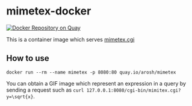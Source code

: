 # mimetex-docker

[![Docker Repository on Quay](https://quay.io/repository/arosh/mimetex/status "Docker Repository on Quay")](https://quay.io/repository/arosh/mimetex)

This is a container image which serves [mimetex.cgi](http://www.forkosh.com/mimetex.html)

## How to use

```shell
docker run --rm --name mimetex -p 8080:80 quay.io/arosh/mimetex
```

You can obtain a GIF image which represent an expression in a query by sending a request such as `curl 127.0.0.1:8080/cgi-bin/mimitex.cgi?y=\sqrt{x}`.
